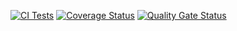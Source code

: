 [![CI Tests](https://github.com/ULL-ESIT-INF-DSI-2425/prct10-express-funko-app-AMM011/actions/workflows/ci.yml/badge.svg)](https://github.com/ULL-ESIT-INF-DSI-2425/prct10-express-funko-app-AMM011/actions/workflows/ci.yml)
[![Coverage Status](https://coveralls.io/repos/github/ULL-ESIT-INF-DSI-2425/prct10-express-funko-app-AMM011/badge.svg?branch=main)](https://coveralls.io/github/ULL-ESIT-INF-DSI-2425/prct10-express-funko-app-AMM011?branch=main)
[![Quality Gate Status](https://sonarcloud.io/api/project_badges/measure?project=ULL-ESIT-INF-DSI-2425_prct10-express-funko-app-AMM011&metric=alert_status)](https://sonarcloud.io/summary/new_code?id=ULL-ESIT-INF-DSI-2425_prct10-express-funko-app-AMM011)